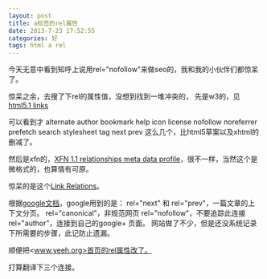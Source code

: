 ```yaml
---
layout: post
title: a标签的rel属性
date: 2013-7-23 17:52:55
categories: 好
tags: html a rel
---
```


今天无意中看到知呼上说用rel="nofollow"来做seo的，我和我的小伙伴们都惊呆了。

惊呆之余，去搜了下rel的属性值，没想到找到一堆冲突的，
先是w3的，见[html5.1 links](http://www.w3.org/TR/html51/links.html)

可以看到才 alternate author bookmark help icon license nofollow noreferrer prefetch search stylesheet tag next prev 这么几个，比html5草案以及xhtml的删减了。

然后是xfn的，[XFN 1.1 relationships meta data profile](http://gmpg.org/xfn/11)，很不一样，当然这个是微格式的，也算情有可原。

惊呆的是这个[Link Relations](http://www.iana.org/assignments/link-relations/link-relations.xhtml)。

根据[google文档](https://support.google.com/webmasters/answer/1663744?hl=zh-Hans&ref_topic=2371375)，google用到的是：
  rel="next" 和 rel="prev"，一篇文章的上下文分页。
  rel="canonical"，非规范网页
  rel="nofollow"，不要追踪此连接
  rel="author"，连接到自己的google+ 页面。
网站做了不少，但是还没系统记录下所需要的步骤，此记防止遗漏。

顺便把<www.yeeh.org>首页的rel属性改了。

打算翻译下三个连接。
